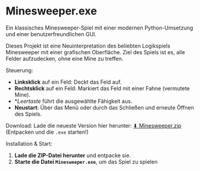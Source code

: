 # Minesweeper.exe

Ein klassisches Minesweeper-Spiel mit einer modernen Python-Umsetzung und einer benutzerfreundlichen GUI.


Dieses Projekt ist eine Neuinterpretation des beliebten Logikspiels Minesweeper mit einer grafischen Oberfläche. Ziel des Spiels ist es, alle Felder aufzudecken, ohne eine Mine zu treffen.

Steuerung:
- **Linksklick** auf ein Feld: Deckt das Feld auf.
- **Rechtsklick** auf ein Feld: Markiert das Feld mit einer Fahne (vermutete Mine).
- **Leertaste* führt die ausgewählte Fähigkeit aus.
- **Neustart**: Über das Menü oder durch das Schließen und erneute Öffnen des Spiels.

Download:
Lade die neueste Version hier herunter:
[⬇ Minesweeper.zip](https://drive.google.com/file/d/1LPyj0WVLpNxjfPh9si6nbLheE7WFPGBY/view)  
(Entpacken und die `.exe` starten!)

Installation & Start:
1. **Lade die ZIP-Datei herunter** und entpacke sie.
2. **Starte die Datei `Minesweeper.exe`**, um das Spiel zu spielen
